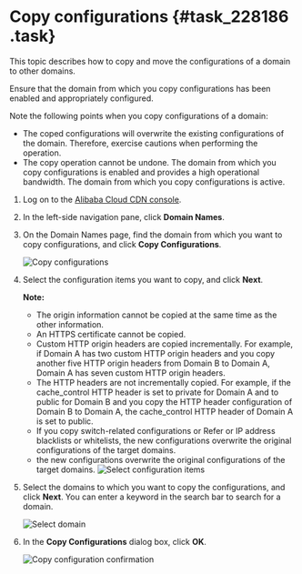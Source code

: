 # Copy configurations {#task_228186 .task}

This topic describes how to copy and move the configurations of a domain to other domains.

Ensure that the domain from which you copy configurations has been enabled and appropriately configured.

Note the following points when you copy configurations of a domain:

-   The coped configurations will overwrite the existing configurations of the domain. Therefore, exercise cautions when performing the operation.
-   The copy operation cannot be undone. The domain from which you copy configurations is enabled and provides a high operational bandwidth. The domain from which you copy configurations is active.

1.  Log on to the [Alibaba Cloud CDN console](https://cdn.console.aliyun.com).
2.  In the left-side navigation pane, click **Domain Names**.
3.  On the Domain Names page, find the domain from which you want to copy configurations, and click **Copy Configurations**. 

    ![Copy configurations](http://static-aliyun-doc.oss-cn-hangzhou.aliyuncs.com/assets/img/17043/15657577018715_en-US.png)

4.  Select the configuration items you want to copy, and click **Next**. 

    **Note:** 

    -   The origin information cannot be copied at the same time as the other information.
    -   An HTTPS certificate cannot be copied.
    -   Custom HTTP origin headers are copied incrementally. For example, if Domain A has two custom HTTP origin headers and you copy another five HTTP origin headers from Domain B to Domain A, Domain A has seven custom HTTP origin headers.
    -   The HTTP headers are not incrementally copied. For example, if the cache\_control HTTP header is set to private for Domain A and to public for Domain B and you copy the HTTP header configuration of Domain B to Domain A, the cache\_control HTTP header of Domain A is set to public.
    -   If you copy switch-related configurations or Refer or IP address blacklists or whitelists, the new configurations overwrite the original configurations of the target domains.
    -   the new configurations overwrite the original configurations of the target domains.
    ![Select configuration items](http://static-aliyun-doc.oss-cn-hangzhou.aliyuncs.com/assets/img/17043/15657577028716_en-US.png)

5.  Select the domains to which you want to copy the configurations, and click **Next**. You can enter a keyword in the search bar to search for a domain.

    ![Select domain](http://static-aliyun-doc.oss-cn-hangzhou.aliyuncs.com/assets/img/17043/15657577028717_en-US.png)

6.  In the **Copy Configurations** dialog box, click **OK**. 

    ![Copy configuration confirmation](http://static-aliyun-doc.oss-cn-hangzhou.aliyuncs.com/assets/img/17043/15657577028719_en-US.png)


